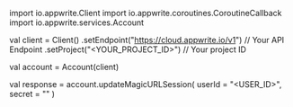 import io.appwrite.Client
import io.appwrite.coroutines.CoroutineCallback
import io.appwrite.services.Account

val client = Client()
    .setEndpoint("https://cloud.appwrite.io/v1") // Your API Endpoint
    .setProject("&lt;YOUR_PROJECT_ID&gt;") // Your project ID

val account = Account(client)

val response = account.updateMagicURLSession(
    userId = "<USER_ID>",
    secret = "<SECRET>"
)

